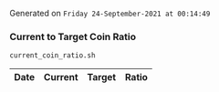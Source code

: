 Generated on `Friday 24-September-2021 at 00:14:49`

### Current to Target Coin Ratio
`current_coin_ratio.sh`

Date|Current|Target|Ratio
---|---|---|---
